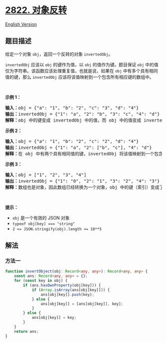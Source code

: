 # [2822. 对象反转](https://leetcode.cn/problems/inversion-of-object)

[English Version](/solution/2800-2899/2822.Inversion%20of%20Object/README_EN.md)

## 题目描述

<!-- 这里写题目描述 -->

<p>给定一个对象 <code>obj</code>，返回一个反转的对象 <code>invertedObj</code>。</p>

<p><code>invertedObj</code> 应该以 <code>obj</code> 的键作为值，以 <code>obj</code> 的值作为键。题目保证 <code>obj</code> 中的值仅为字符串。该函数应该处理重复值，也就是说，如果在 <code>obj</code> 中有多个具有相同值的键，那么 <code>invertedObj</code> 应该将该值映射到一个包含所有相应键的数组中。</p>

<p>&nbsp;</p>

<p><strong class="example">示例 1：</strong></p>

<pre>
<b>输入：</b>obj = {"a": "1", "b": "2", "c": "3", "d": "4"}
<b>输出：</b>invertedObj = {"1": "a", "2": "b", "3": "c", "4": "d"}
<b>解释：</b>obj 中的键变成 invertedObj 中的值，而 obj 中的值变成 invertedObj 中的键。
</pre>

<p><strong class="example">示例 2：</strong></p>

<pre>
<b>输入：</b>obj = {"a": "1", "b": "2", "c": "2", "d": "4"}
<b>输出：</b>invertedObj = {"1": "a", "2": ["b", "c"], "4": "d"}
<b>解释：</b>在 obj 中有两个具有相同值的键，invertedObj 将该值映射到一个包含所有对应键的数组中。</pre>

<p><strong class="example">示例 3：</strong></p>

<pre>
<b>输入：</b>obj = ["1", "2", "3", "4"]
<b>输出：</b>invertedObj = {"1": "0", "2": "1", "3": "2", "4": "3"}
<b>解释：</b>数组也是对象，因此数组已经转换为一个对象，obj 中的键（索引）变成了 invertedObj 中的值，而 obj 中的值变成了 invertedObj 中的键。
</pre>

<p>&nbsp;</p>

<p><strong>提示：</strong></p>

<ul>
	<li><code>obj</code> 是一个有效的 JSON 对象</li>
	<li><code>typeof obj[key] === "string"</code></li>
	<li><code>2 &lt;= JSON.stringify(obj).length &lt;= 10**5</code></li>
</ul>

## 解法

### 方法一

<!-- tabs:start -->

```ts
function invertObject(obj: Record<any, any>): Record<any, any> {
    const ans: Record<any, any> = {};
    for (const key in obj) {
        if (ans.hasOwnProperty(obj[key])) {
            if (Array.isArray(ans[obj[key]])) {
                ans[obj[key]].push(key);
            } else {
                ans[obj[key]] = [ans[obj[key]], key];
            }
        } else {
            ans[obj[key]] = key;
        }
    }
    return ans;
}
```

<!-- tabs:end -->

<!-- end -->
